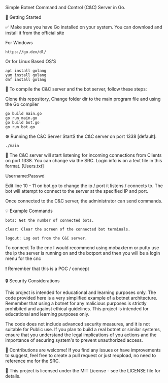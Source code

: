 Simple Botnet Command and Control (C&C) Server in Go.

:rocket: Getting Started

:white_check_mark: 
Make sure you have Go installed on your system.
You can download and install it from the official site

For Windows
```
https://go.dev/dl/
```
Or for Linux Based OS'S
```
apt install golang
yum install golang
dnf install golang
```

:wrench: 
To compile the C&C server and the bot server, follow these steps:

Clone this repository, Change folder dir to the main program file and using the Go compiler

```
go build main.go
go run main.go   
go build bot.go  
go run bot.go    
```

:gear: Running the C&C Server
StartS the C&C server on port 1338 [default]:
```
./main
```

:speech_balloon: 
The C&C server will start listening for incoming connections from Clients on port 1338.
You can change via the SRC.
Login info is on a text file in this format. [Users.txt]

Username:Passwd

Edit line 10 - 11 on bot.go to change the ip / port it listens / connects to.
The bot will attempt to connect to the server at the specified IP and port.
 
Once connected to the C&C server, the administrator can send commands.

:bulb: Example Commands
```
bots: Get the number of connected bots.

clear: Clear the screen of the connected bot terminals.

logout: Log out from the C&C server.
```

To connect To the cnc I would recommend using mobaxterm or putty use the ip the server is running on and the botport and then you will be a login menu for the cnc

❗ Remember that this is a POC / concept

:lock: Security Considerations

This project is intended for educational and learning purposes only. The code provided here is a very simplified example of a botnet architecture. Remember that using a botnet for any malicious purposes is strictly prohibited and against ethical guidelines. This project is intended for educational and learning purposes only.

The code does not include advanced security measures, and it is not suitable for Public use. If you plan to build a real botnet or similar systems, ensure that you understand the legal implications of you actions and the importance of securing  system's to prevent unauthorized access.

:handshake: 
Contributions are welcome! If you find any issues or have improvements to suggest, feel free to create a pull request or just reupload, no need to reference me for the SRC.

:page_with_curl: 
This project is licensed under the MIT License - see the LICENSE file for details.

